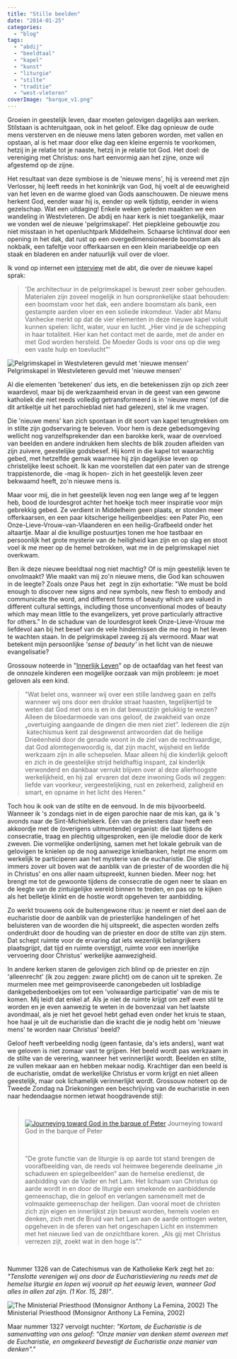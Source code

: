 ```yaml
---
title: "Stille beelden"
date: "2014-01-25"
categories: 
  - "blog"
tags: 
  - "abdij"
  - "beeldtaal"
  - "kapel"
  - "kunst"
  - "liturgie"
  - "stilte"
  - "traditie"
  - "west-vleteren"
coverImage: "barque_v1.png"
---
```


Groeien in geestelijk leven, daar moeten gelovigen dagelijks aan werken. Stilstaan is achteruitgaan, ook in het geloof. Elke dag opnieuw de oude mens versterven en de nieuwe mens laten geboren worden, met vallen en opstaan, al is het maar door elke dag een kleine ergernis te voorkomen, hetzij in je relatie tot je naaste, hetzij in je relatie tot God. Het doel: de vereniging met Christus: ons hart eenvormig aan het zijne, onze wil afgestemd op de zijne.

Het resultaat van deze symbiose is de 'nieuwe mens', hij is vereend met zijn Verlosser, hij leeft reeds in het koninkrijk van God, hij voelt al de eeuwigheid van het leven en de warme gloed van Gods aanschouwen. De nieuwe mens herkent God, eender waar hij is, eender op welk tijdstip, eender in wiens gezelschap. Wat een uitdaging! Enkele weken geleden maakten we een wandeling in Westvleteren. De abdij en haar kerk is niet toegankelijk, maar we vonden wel de nieuwe 'pelgrimskapel'. Het piepkleine gebouwtje zou niet misstaan in het openluchtpark Middelheim. Schaarse lichtinval door een opening in het dak, dat rust op een overgedimensioneerde boomstam als nokbalk, een tafeltje voor offerkaarsen en een klein mariabeeldje op een staak en bladeren en ander natuurlijk vuil over de vloer.

Ik vond op internet een [interview](http://kerknet.be/admin/files/assets/subsites/5/documenten/Brugge_20_16_mei.pdf) met de abt, die over de nieuwe kapel sprak:

> 'De architectuur in de pelgrimskapel is bewust zeer sober gehouden. Materialen zijn zoveel mogelijk in hun oorspronkelijke staat behouden: een boomstam voor het dak, een andere boomstam als bank, een gestampte aarden vloer en een soliede inkomdeur. Vader abt Manu Vanhecke merkt op dat de vier elementen in deze nieuwe kapel voluit kunnen spelen: licht, water, vuur en lucht. „Hier vind je de schepping in haar totaliteit. Hier kan het contact met de aarde, met de ander en met God worden hersteld. De Moeder Gods is voor ons op die weg een vaste hulp en toevlucht”'

![Pelgrimskapel in Westvleteren gevuld met 'nieuwe mensen'](images/pict02072b2528225291.jpg) Pelgrimskapel in Westvleteren gevuld met 'nieuwe mensen'

Al die elementen 'betekenen' dus iets, en die betekenissen zijn op zich zeer waardevol, maar bij de werkzaamheid ervan in de geest van een gewone katholiek die niet reeds volledig getransformeerd is in 'nieuwe mens' (of die dit artikeltje uit het parochieblad niet had gelezen), stel ik me vragen.

Die 'nieuwe mens' kan zich spontaan in dit soort van kapel terugtrekken om in stilte zijn godservaring te beleven. Voor hem is deze gebedsomgeving wellicht nog vanzelfsprekender dan een barokke kerk, waar de overvloed van beelden en andere indrukken hem slechts de blik zouden afleiden van zijn zuivere, geestelijke godsbesef. Hij komt in die kapel tot waarachtig gebed, met hetzelfde gemak waarmee hij zijn dagelijkse leven op christelijke leest schoeit. Ik kan me voorstellen dat een pater van de strenge trappistenorde, die -mag ik hopen- zich in het geestelijk leven zeer bekwaamd heeft, zo'n nieuwe mens is.

Maar voor mij, die in het geestelijk leven nog een lange weg af te leggen heb, bood de lourdesgrot achter het hoekje toch meer inspiratie voor mijn gebrekkig gebed. Ze verdient in Middelheim geen plaats, er stonden meer offerkaarsen, en een paar kitscherige heiligenbeeldjes: een Pater Pio, een Onze-Lieve-Vrouw-van-Vlaanderen en een heilig-Grafbeeld onder het altaartje. Maar al die knullige postuurtjes tonen me hoe tastbaar en persoonlijk het grote mysterie van de heiligheid kan zijn en op slag en stoot voel ik me meer op de hemel betrokken, wat me in de pelgrimskapel niet overkwam.

Ben ik deze nieuwe beeldtaal nog niet machtig? Of is mijn geestelijk leven te onvolmaakt? Wie maakt van mij zo'n nieuwe mens, die God kan schouwen in de leegte? Zoals onze Paus het  zegt in zijn exhortatie: "We must be bold enough to discover new signs and new symbols, new flesh to embody and communicate the word, and different forms of beauty which are valued in different cultural settings, including those unconventional modes of beauty which may mean little to the evangelizers, yet prove particularly attractive for others." In de schaduw van de lourdesgrot keek Onze-Lieve-Vrouw me liefdevol aan bij het besef van de vele hindernissen die me nog in het leven te wachten staan. In de pelgrimskapel zweeg zij als vermoord. Maar wat betekent mijn persoonlijke _'sense of beauty'_ in het licht van de nieuwe evangelisatie?

Grossouw noteerde in "[Innerlijk Leven](/page/e-boeken/)" op de octaafdag van het feest van de onnozele kinderen een mogelijke oorzaak van mijn probleem: je moet geloven als een kind.

> "Wat belet ons, wanneer wij over een stille landweg gaan en zelfs wanneer wij ons door een drukke straat haasten, tegelijkertijd te weten dat God met ons is en in dat bewustzijn gelukkig te wezen? Alleen de bloedarmoede van ons geloof, de zwakheid van onze „overtuiging aangaande de dingen die men niet ziet”. Iedereen die zijn  katechismus kent zal desgewenst antwoorden dat de heilige Drieëenheid door de genade woont in de ziel van de rechtvaardige, dat God alomtegenwoordig is, dat zijn macht, wijsheid en liefde werkzaam zijn in alle schepselen. Maar alleen hij die kinderlijk gelooft en zich in de geestelijke strijd heldhaftig inspant, zal kinderlijk verwonderd en dankbaar verrukt blijven over al deze allerhoogste werkelijkheid, en hij zal  ervaren dat deze inwoning Gods wil zeggen: liefde van voorkeur, vergeestelijking, rust en zekerheid, zaligheid en smart, en opname in het licht des Heren."

Toch hou ik ook van de stilte en de eenvoud. In de mis bijvoorbeeld. Wanneer ik 's zondags niet in de eigen parochie naar de mis kan, ga ik 's avonds naar de Sint-Michielskerk. Één van de priesters daar heeft een akkoordje met de (overigens uitmuntende) organist: die laat tijdens de consecratie, traag en plechtig uitgesproken, een ijle melodie door de kerk zweven. Die vormelijke onderlijning, samen met het lokale gebruik van de gelovigen te knielen op de nog aanwezige knielbanken, helpt me enorm om werkelijk te participeren aan het mysterie van de eucharistie. Die stijgt immers zover uit boven wat de aanblik van de priester of de woorden die hij in Christus' en ons aller naam uitspreekt, kunnen bieden. Meer nog: het brengt me tot de gewoonte tijdens de consecratie de ogen neer te slaan en de leegte van de zintuigelijke wereld binnen te treden, en pas op te kijken als het belletje klinkt en de hostie wordt opgeheven ter aanbidding.

Zo werkt trouwens ook de buitengewone ritus: je neemt er niet deel aan de eucharistie door de aanblik van de priesterlijke handelingen of het beluisteren van de woorden die hij uitspreekt, die aspecten worden zelfs onderdrukt door de houding van de priester en door de stilte van zijn stem. Dat schept ruimte voor de ervaring dat iets wezenlijk belangrijkers plaatsgrijpt, dat tijd en ruimte overstijgt, ruimte voor een innerlijke vervoering door Christus' werkelijke aanwezigheid.

In andere kerken staren de gelovigen zich blind op de priester en zijn 'alleenrecht' (ik zou zeggen: zware plicht) om de canon uit te spreken. Ze murmelen mee met geimproviseerde canongebeden uit losbladige dankgebedenboekjes om tot een 'volwaardige participatie' van de mis te komen. Mij leidt dat enkel af. Als je niet de ruimte krijgt om zelf even stil te worden en je even aanwezig te weten in de bovenzaal van het laatste avondmaal, als je niet het gevoel hebt gehad even onder het kruis te staan, hoe haal je uit de eucharistie dan die kracht die je nodig hebt om 'nieuwe mens' te worden naar Christus' beeld?

Geloof heeft verbeelding nodig (geen fantasie, da's iets anders), want wat we geloven is niet zomaar vast te grijpen. Het beeld wordt pas werkzaam in de stilte van de verering, wanneer het verinnerlijkt wordt. Beelden en stilte, ze vullen mekaar aan en hebben mekaar nodig. Krachtiger dan een beeld is de eucharistie, omdat de werkelijke Christus er vorm krijgt en niet alleen geestelijk, maar ook lichamelijk verinnerlijkt wordt. Grossouw noteert op de Tweede Zondag na Driekoningen een beschrijving van de eucharistie in een naar hedendaagse normen ietwat hoogdravende stijl:

>  
> 
> [![Journeying toward God in the barque of Peter](images/barque_v1.png?w=225)](http://catholicview.wordpress.com/2009/08/25/diagrams-revised-set/) Journeying toward God in the barque of Peter
> 
>  
> 
> "De grote functie van de liturgie is op aarde tot stand brengen de voorafbeelding van, de reeds vol heimwee begerende deelname „in schaduwen en spiegelbeelden” aan de hemelse eredienst, de aanbidding van de Vader en het Lam. Het lichaam van Christus op aarde wordt in en door de liturgie een smekende en aanbiddende gemeenschap, die in geloof en verlangen samensmelt met de volmaakte gemeenschap der heiligen. Dan vooral moet de christen zich zijn eigen en innerlijkst zijn bewust worden, hemels voelen en denken, zich met de Bruid van het Lam aan de aarde onttogen weten, opgeheven in de sferen van het ongeschapen Licht en instemmen met het nieuwe lied van de onzichtbare koren. „Als gij met Christus verrezen zijt, zoekt wat in den hoge is”."

 

Nummer 1326 van de Catechismus van de Katholieke Kerk zegt het zo: _"Tenslotte verenigen wij ons door de Eucharistieviering nu reeds met de hemelse liturgie en lopen wij vooruit op het eeuwig leven, wanneer God alles in allen zal zijn. (1 Kor. 15, 28)"_.

![The Ministerial Priesthood (Monsignor Anthony La Femina, 2002)](images/theministerialpriesthoodmonsignoranthonylafemina20021.jpg) The Ministerial Priesthood (Monsignor Anthony La Femina, 2002)

Maar nummer 1327 vervolgt nuchter: _"Kortom, de Eucharistie is de samenvatting van ons geloof: "Onze manier van denken stemt overeen met de Eucharistie, en omgekeerd bevestigt de Eucharistie onze manier van denken"."_
